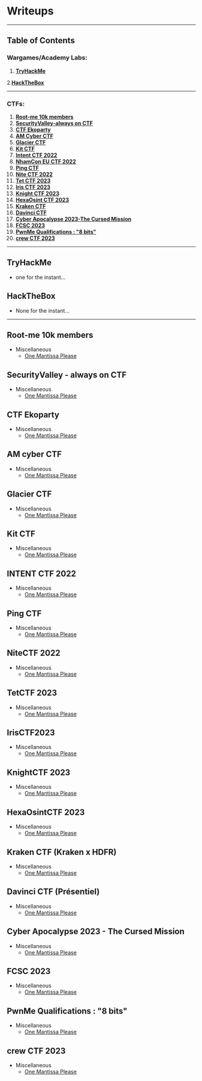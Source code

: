 # Writeups
* * *

## Table of Contents

### Wargames/Academy Labs:
1. **[TryHackMe](#tryhackme)**

2.**[HackTheBox](#hackthebox)**



* * *



### CTFs:
1. **[Root-me 10k members](#Root-me-10k-members)**
2. **[SecurityValley-always on CTF](#SecurityValley-always-on-CTF)**
3. **[CTF Ekoparty](#CTF-Ekoparty)**
4. **[AM Cyber CTF](#AM-Cyber-CTF)**
5. **[Glacier CTF](#Glacier-CTF)**
6. **[Kit CTF](#Kit-CTF)**
7. **[Intent CTF 2022](#Intent-CTF-2022)**
8. **[NhamCon EU CTF 2022](#NhamCon-EU-TF-2022)**
9. **[Ping CTF](#Ping-CTF)**
10. **[Nite CTF 2022](#Nite-CTF-2022)**
11. **[Tet CTF 2023](#Tet-CTF-2023)**
12. **[Iris CTF 2023](#Iris-CTF-2023)**
13. **[Knight CTF 2023](#Knight-CTF-2023)**
14. **[HexaOsint CTF 2023](#HexaOsint-CTF-2023)**
15. **[Kraken CTF](#Kraken-CTF)**
16. **[Davinci CTF](#Davinci-CTF)**
17. **[Cyber Apocalypse 2023-The Cursed Mission](#Cyber-Apocalypse-2023-The-Cursed-Mission)**
18. **[FCSC 2023](#FCSC-2023)**
19. **[PwnMe Qualifications : "8 bits"](#PwnMe-Qualifications-:-"8-bits")**
20. **[crew CTF 2023](#crew-CTF-2023)**


* * *


## TryHackMe
- one for the instant...
## HackTheBox
- None for the instant...


* * *


## Root-me 10k members
- Miscellaneous
	- [One Mantissa Please](https://siunam321.github.io/ctf/nahamconctf2022/Miscellaneous/One-Mantissa-Please/)


## SecurityValley - always on CTF
- Miscellaneous
	- [One Mantissa Please](https://siunam321.github.io/ctf/nahamconctf2022/Miscellaneous/One-Mantissa-Please/)


## CTF Ekoparty
- Miscellaneous
	- [One Mantissa Please](https://siunam321.github.io/ctf/nahamconctf2022/Miscellaneous/One-Mantissa-Please/)


## AM cyber CTF
- Miscellaneous
	- [One Mantissa Please](https://siunam321.github.io/ctf/nahamconctf2022/Miscellaneous/One-Mantissa-Please/)


## Glacier CTF
- Miscellaneous
	- [One Mantissa Please](https://siunam321.github.io/ctf/nahamconctf2022/Miscellaneous/One-Mantissa-Please/)


## Kit CTF
- Miscellaneous
	- [One Mantissa Please](https://siunam321.github.io/ctf/nahamconctf2022/Miscellaneous/One-Mantissa-Please/)


## INTENT CTF 2022
- Miscellaneous
	- [One Mantissa Please](https://siunam321.github.io/ctf/nahamconctf2022/Miscellaneous/One-Mantissa-Please/)


## Ping CTF
- Miscellaneous
	- [One Mantissa Please](https://siunam321.github.io/ctf/nahamconctf2022/Miscellaneous/One-Mantissa-Please/)


## NiteCTF 2022
- Miscellaneous
	- [One Mantissa Please](https://siunam321.github.io/ctf/nahamconctf2022/Miscellaneous/One-Mantissa-Please/)


## TetCTF 2023
- Miscellaneous
	- [One Mantissa Please](https://siunam321.github.io/ctf/nahamconctf2022/Miscellaneous/One-Mantissa-Please/)


## IrisCTF2023
- Miscellaneous
	- [One Mantissa Please](https://siunam321.github.io/ctf/nahamconctf2022/Miscellaneous/One-Mantissa-Please/)


## KnightCTF 2023
- Miscellaneous
	- [One Mantissa Please](https://siunam321.github.io/ctf/nahamconctf2022/Miscellaneous/One-Mantissa-Please/)


## HexaOsintCTF 2023
- Miscellaneous
	- [One Mantissa Please](https://siunam321.github.io/ctf/nahamconctf2022/Miscellaneous/One-Mantissa-Please/)


## Kraken CTF (Kraken x HDFR)
- Miscellaneous
	- [One Mantissa Please](https://siunam321.github.io/ctf/nahamconctf2022/Miscellaneous/One-Mantissa-Please/)


## Davinci CTF (Présentiel)
- Miscellaneous
	- [One Mantissa Please](https://siunam321.github.io/ctf/nahamconctf2022/Miscellaneous/One-Mantissa-Please/)


## Cyber Apocalypse 2023 - The Cursed Mission
- Miscellaneous
	- [One Mantissa Please](https://siunam321.github.io/ctf/nahamconctf2022/Miscellaneous/One-Mantissa-Please/)


## FCSC 2023
- Miscellaneous
	- [One Mantissa Please](https://siunam321.github.io/ctf/nahamconctf2022/Miscellaneous/One-Mantissa-Please/)


## PwnMe Qualifications : "8 bits"
- Miscellaneous
	- [One Mantissa Please](https://siunam321.github.io/ctf/nahamconctf2022/Miscellaneous/One-Mantissa-Please/)


## crew CTF 2023
- Miscellaneous
	- [One Mantissa Please](https://siunam321.github.io/ctf/nahamconctf2022/Miscellaneous/One-Mantissa-Please/)



